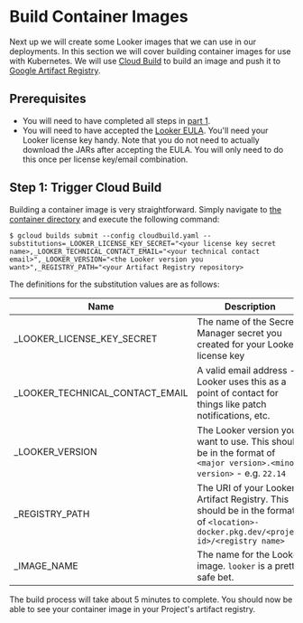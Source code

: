 # Build Container Images

Next up we will create some Looker images that we can use in our deployments. In this section we will cover building container images for use with Kubernetes. We will use [Cloud Build](https://cloud.google.com/build/docs/quickstart-build) to build an image and push it to [Google Artifact Registry](https://cloud.google.com/artifact-registry/docs/docker).

## Prerequisites

- You will need to have completed all steps in [part 1](./01a_gcp_project_setup_as_code.md).
- You will need to have accepted the [Looker EULA](https://download.looker.com/validate). You'll need your Looker license key handy. Note that you do not need to actually download the JARs after accepting the EULA. You will only need to do this once per license key/email combination.

## Step 1: Trigger Cloud Build

Building a container image is very straightforward. Simply navigate to [the container directory](/builders/dockerfile) and execute the following command:

```
$ gcloud builds submit --config cloudbuild.yaml --substitutions=_LOOKER_LICENSE_KEY_SECRET="<your license key secret name>,_LOOKER_TECHNICAL_CONTACT_EMAIL="<your technical contact email>",_LOOKER_VERSION="<the Looker version you want>",_REGISTRY_PATH="<your Artifact Registry repository>
```

The definitions for the substitution values are as follows:

| Name                            | Description | Default |
|---------------------------------|-------------|---------|
| _LOOKER_LICENSE_KEY_SECRET      | The name of the Secret Manager secret you created for your Looker license key | `looker_license_key` |
| _LOOKER_TECHNICAL_CONTACT_EMAIL | A valid email address - Looker uses this as a point of contact for things like patch notifications, etc. | |
| _LOOKER_VERSION                 | The Looker version you want to use. This should be in the format of `<major version>.<minor version>` - e.g. `22.14` | |
| _REGISTRY_PATH                  | The URI of your Looker Artifact Registry. This should be in the format of `<location>-docker.pkg.dev/<project id>/<registry name>` | |
| _IMAGE_NAME                     | The name for the Looker image. `looker` is a pretty safe bet. | `looker` |

The build process will take about 5 minutes to complete. You should now be able to see your container image in your Project's artifact registry.